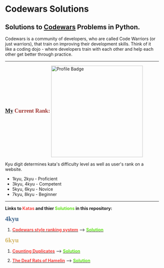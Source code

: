 # Codewars Solutions

## Solutions to __[Codewars](https://www.codewars.com/)__ Problems in Python.

Codewars is a community of developers, who are called Code Warriors (or just warriors), that train on improving their development skills. Think of it like a coding dojo - where developers train with each other and help each other get better through practice.

---

__<span style="font-family:Papyrus; font-size:1.3em; color:#9f3531"/>[My](https://www.codewars.com/users/guiltylogik) Current Rank:</span>__ [<img alt="Profile Badge" src="https://www.codewars.com/users/guiltylogik/badges/large" width=300 align=center>](https://www.codewars.com/users/guiltylogik)

Kyu digit determines kata's difficulty level as well as user's rank on a website.

* 1kyu, 2kyu - Proficient
* 3kyu, 4kyu - Competent
* 5kyu, 6kyu - Novice
* 7kyu, 8kyu - Beginner

---

**Links to __<span style="color:#f8433f">Katas</span>__ and thier __<span style="color:#60e21a">Solutions</span>__ in this repository:**

**<span style="color:#3d638a; font-family:Papyrus; font-size:1.5em">4kyu</span>**

1. [__<span style="color:#f8433f">Codewars style ranking system</span>__](https://www.codewars.com/kata/codewars-style-ranking-system/python) --> [__<span style="color:#60e21a">Solution</span>__](https://github.com/guiltylogik/codewars-solutions-py/blob/master/4kyu/codewars_style_ranking_system.py)

**<span style="color:#d3b566; font-family:Papyrus; font-size:1.5em">6kyu</span>**

1. [__<span style="color:#f8433f">Counting Duplicates</span>__](https://www.codewars.com/kata/counting-duplicates/python) --> [__<span style="color:#60e21a">Solution</span>__](https://github.com/guiltylogik/codewars-solutions-py/blob/master/6kyu/countingDuplicates.py)

2. [__<span style="color:#f8433f">The Deaf Rats of Hamelin</span>__](https://www.codewars.com/kata/the-deaf-rats-of-hamelin/train/python) --> [__<span style="color:#60e21a">Solution</span>__](https://github.com/guiltylogik/codewars-solutions-py/blob/master/6kyu/the_Deaf_Rats_of_Hamelin.py)
